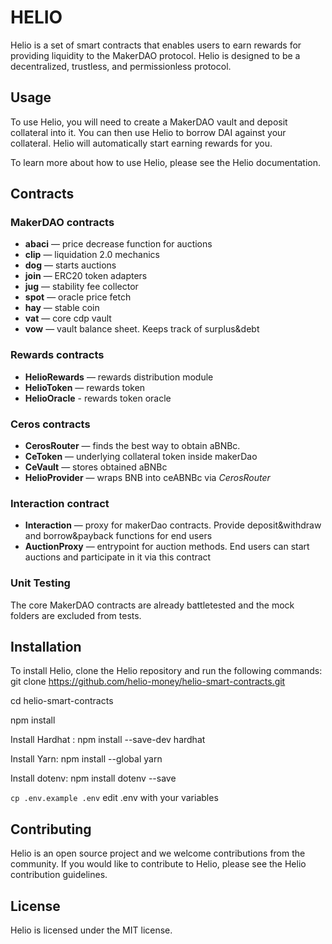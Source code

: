 # HELIO

Helio is a set of smart contracts that enables users to earn rewards for providing liquidity to the MakerDAO protocol. Helio is designed to be a decentralized, trustless, and permissionless protocol.

## Usage
To use Helio, you will need to create a MakerDAO vault and deposit collateral into it. You can then use Helio to borrow DAI against your collateral. Helio will automatically start earning rewards for you.

To learn more about how to use Helio, please see the Helio documentation.



## Contracts

### MakerDAO contracts
* **abaci** — price decrease function for auctions
* **clip** — liquidation 2.0 mechanics
* **dog** — starts auctions
* **join** — ERC20 token adapters
* **jug** — stability fee collector
* **spot** — oracle price fetch
* **hay** — stable coin
* **vat** — core cdp vault
* **vow** — vault balance sheet. Keeps track of surplus&debt

### Rewards contracts
* **HelioRewards** — rewards distribution module
* **HelioToken** — rewards token
* **HelioOracle** - rewards token oracle

### Ceros contracts
* **CerosRouter** — finds the best way to obtain aBNBc.
* **CeToken** — underlying collateral token inside makerDao
* **CeVault** — stores obtained aBNBc
* **HelioProvider** — wraps BNB into ceABNBc via _CerosRouter_

### Interaction contract
* **Interaction** — proxy for makerDao contracts. 
Provide deposit&withdraw and borrow&payback functions for end users
* **AuctionProxy** — entrypoint for auction methods.
End users can start auctions and participate in it via this contract

### Unit Testing
The core MakerDAO contracts are already battletested and the mock folders are excluded from tests.

## Installation
To install Helio, clone the Helio repository and run the following commands:          
git clone https://github.com/helio-money/helio-smart-contracts.git

cd helio-smart-contracts  

npm install

Install Hardhat :
npm install --save-dev hardhat

Install Yarn:
npm install --global yarn

Install dotenv:
npm install dotenv --save

`cp .env.example .env`
edit .env with your variables 

## Contributing
Helio is an open source project and we welcome contributions from the community. If you would like to contribute to Helio, please see the Helio contribution guidelines.

## License
Helio is licensed under the MIT license.

